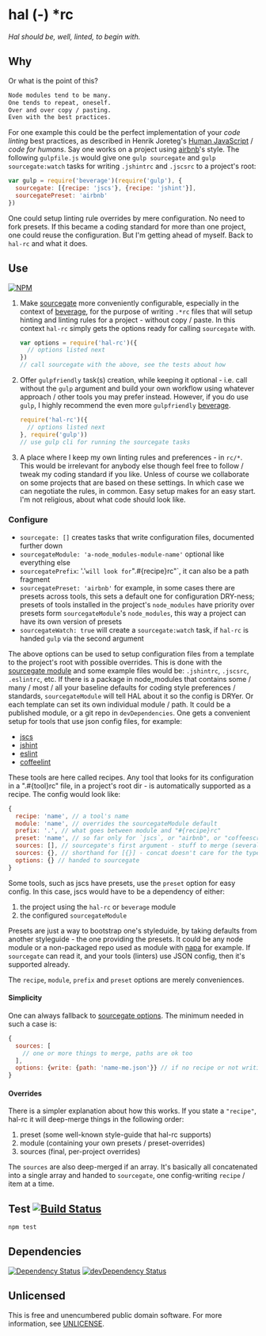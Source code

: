 # hal (-) \*rc

*Hal should be, well, linted, to begin with.*

## Why

Or what is the point of this?

```txt
Node modules tend to be many.
One tends to repeat, oneself.
Over and over copy / pasting.
Even with the best practices.
```

For one example this could be the perfect implementation of your *code linting* best practices, as described in Henrik Joreteg's [Human JavaScript](http://read.humanjavascript.com/ch03-code-for-humans.html) / *code for humans*.  Say one works on a project using [airbnb](https://github.com/airbnb/javascript)'s style.  The following `gulpfile.js` would give one `gulp sourcegate` and `gulp sourcegate:watch` tasks for writing `.jshintrc` and `.jscsrc` to a project's root:

```javascript
var gulp = require('beverage')(require('gulp'), {
  sourcegate: [{recipe: 'jscs'}, {recipe: 'jshint'}],
  sourcegatePreset: 'airbnb'
})
```

One could setup linting rule overrides by mere configuration.  No need to fork presets.  If this became a coding standard for more than one project, one could reuse the configuration.  But I'm getting ahead of myself.  Back to `hal-rc` and what it does.

## Use

[![NPM](https://nodei.co/npm/hal-rc.png?mini=true)](https://www.npmjs.org/package/hal-rc)

1. Make [sourcegate](https://github.com/orlin/sourcegate) more conveniently configurable, especially in the context of [beverage](https://github.com/orlin/beverage), for the purpose of writing `.*rc` files that will setup hinting and linting rules for a project - without copy / paste.  In this context `hal-rc` simply gets the options ready for calling `sourcegate` with.

    ```javascript
    var options = require('hal-rc')({
      // options listed next
    })
    // call sourcegate with the above, see the tests about how
    ```

2. Offer `gulpfriendly` task(s) creation, while keeping it optional - i.e. call without the `gulp` argument and build your own workflow using whatever approach / other tools you may prefer instead.  However, if you do use `gulp`, I highly recommend the even more `gulpfriendly` [beverage](https://github.com/orlin/beverage).

    ```javascript
    require('hal-rc')({
      // options listed next
    }, require('gulp'))
    // use gulp cli for running the sourcegate tasks
    ```

3. A place where I keep my own linting rules and preferences - in `rc/*`.  This would be irrelevant for anybody else though feel free to follow / tweak my coding standard if you like.  Unless of course we collaborate on some projects that are based on these settings.  In which case we can negotiate the rules, in common.  Easy setup makes for an easy start.  I'm not religious, about what code should look like.

### Configure

- `sourcegate: []` creates tasks that write configuration files, documented further down
- `sourcegateModule: 'a-node_modules-module-name'` optional like everything else
- `sourcegatePrefix`: '.'` will look for `".#{recipe}rc"`, it can also be a path fragment
- `sourcegatePreset: 'airbnb'` for example, in some cases there are presets across tools, this sets a default one for configuration DRY-ness; presets of tools installed in the project's `node_modules` have priority over presets form `sourcegateModule`'s `node_modules`, this way a project can have its own version of presets
- `sourcegateWatch: true` will create a `sourcegate:watch` task, if `hal-rc` is handed `gulp` via the second argument

The above options can be used to setup configuration files from a template to the project's root with possible overrides.  This is done with the [sourcegate module](https://github.com/orlin/sourcegate) and some example files would be: `.jshintrc`, `.jscsrc`, `.eslintrc`, etc.  If there is a package in node_modules that contains some / many / most / all your baseline defaults for coding style preferences / standards, `sourcegateModule` will tell HAL about it so the config is DRYer.  Or each template can set its own individual module / path.  It could be a published module, or a git repo in `devDependencies`.  One gets a convenient setup for tools that use json config files, for example:

- [jscs](http://jscs.info)
- [jshint](http://jshint.com)
- [eslint](http://eslint.org)
- [coffeelint](http://www.coffeelint.org)

These tools are here called recipes.
Any tool that looks for its configuration in a ".#{tool}rc" file,
in a project's root dir - is automatically supported as a recipe.
The config would look like:

```javascript
{
  recipe: 'name', // a tool's name
  module: 'name', // overrides the sourcegateModule default
  prefix: '.', // what goes between module and "#{recipe}rc"
  preset: 'name', // so far only for `jscs`, or "airbnb", or "coffeescript-style-guide"
  sources: [], // sourcegate's first argument - stuff to merge (several items in a row)
  sources: {}, // shorthand for [{}] - concat doesn't care for the type of what is merged
  options: {} // handed to sourcegate
}
```

Some tools, such as jscs have presets, use the `preset` option for easy config.
In this case, jscs would have to be a dependency of either:

1. the project using the `hal-rc` or `beverage` module
2. the configured `sourcegateModule`

Presets are just a way to bootstrap one's styleduide, by taking defaults from another styleguide - the one providing the presets.  It could be any node module or a non-packaged repo used as module with [napa](https://github.com/shama/napa) for example.  If `sourcegate` can read it, and your tools (linters) use JSON config, then it's supported already.

The `recipe`, `module`, `prefix` and `preset` options are merely conveniences.

#### Simplicity

One can always fallback to [sourcegate options](https://github.com/orlin/sourcegate#configure).
The minimum needed in such a case is:

```javascript
{
  sources: [
    // one or more things to merge, paths are ok too
  ],
  options: {write: {path: 'name-me.json'}} // if no recipe or not writing ".#{tool}rc"
}
```

#### Overrides

There is a simpler explanation about how this works.  If you state a `"recipe"`, hal-rc it will deep-merge things in the following order:

1. preset (some well-known style-guide that hal-rc supports)
2. module (containing your own presets / preset-overrides)
3. sources (final, per-project overrides)

The `sources` are also deep-merged if an array.  It's basically all concatenated into a single array and handed to `sourcegate`, one config-writing `recipe` / item at a time.

## Test [![Build Status](https://img.shields.io/travis/orlin/hal-rc.svg?style=flat)](https://travis-ci.org/orlin/hal-rc)

```sh
npm test
```

## Dependencies

[![Dependency Status](https://david-dm.org/orlin/hal-rc.svg)](https://david-dm.org/orlin/hal-rc)
[![devDependency Status](https://david-dm.org/orlin/hal-rc/dev-status.svg)](https://david-dm.org/orlin/hal-rc#info=devDependencies)

## Unlicensed

This is free and unencumbered public domain software.
For more information, see [UNLICENSE](http://unlicense.org).
